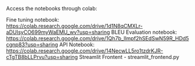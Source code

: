 Access the notebooks through colab:

Fine tuning notebook: https://colab.research.google.com/drive/1d1N8qCMXLr-aDUIsyCO699myWaEMU_wv?usp=sharing
BLEU Evaluation notebook: https://colab.research.google.com/drive/1Qh7b_llmpf2hSEdSwN59R_HDd5cgnp83?usp=sharing
API Notebook:  https://colab.research.google.com/drive/14NecwLL5ro1tzdrKJR-cTgTB8bLLPrvu?usp=sharing
Streamlit Frontent - streamlit_frontend.py
 
